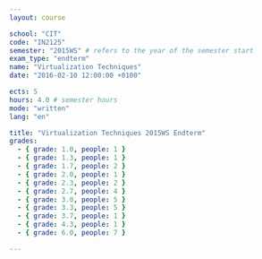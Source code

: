 ```yaml
---
layout: course

school: "CIT"
code: "IN2125"
semester: "2015WS" # refers to the year of the semester start
exam_type: "endterm"
name: "Virtualization Techniques"
date: "2016-02-10 12:00:00 +0100"

ects: 5
hours: 4.0 # semester hours
mode: "written"
lang: "en"

title: "Virtualization Techniques 2015WS Endterm"
grades:
  - { grade: 1.0, people: 1 }
  - { grade: 1.3, people: 1 }
  - { grade: 1.7, people: 2 }
  - { grade: 2.0, people: 1 }
  - { grade: 2.3, people: 2 }
  - { grade: 2.7, people: 4 }
  - { grade: 3.0, people: 5 }
  - { grade: 3.3, people: 5 }
  - { grade: 3.7, people: 1 }
  - { grade: 4.3, people: 1 }
  - { grade: 6.0, people: 7 }

---
```



